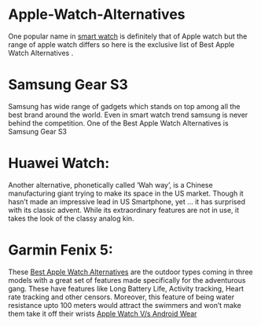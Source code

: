 # Apple-Watch-Alternatives
One popular name in [smart watch](https://maccablo.com/best-apple-watch-alternatives-affordable-gadgets/) is definitely that of Apple watch but the range of apple watch differs so here is the exclusive list of Best Apple Watch Alternatives .
# Samsung Gear S3
Samsung has wide range of gadgets which stands on top among all the best brand around the world. Even in smart watch trend samsung is never behind the competition. One of the Best Apple Watch Alternatives is Samsung Gear S3 
# Huawei Watch:
Another alternative, phonetically called ‘Wah way’, is a Chinese manufacturing giant trying to make its space in the US market. Though it hasn’t made an impressive lead in US Smartphone, yet … it has surprised with its classic advent. While its extraordinary features are not in use, it takes the look of the classy analog kin.
# Garmin Fenix 5:
 These [Best Apple Watch Alternatives](https://maccablo.com/best-apple-watch-alternatives-affordable-gadgets/)  are the outdoor types coming in three models with a great set of features made specifically for the adventurous gang. These have features like Long Battery Life, Activity tracking, Heart rate tracking and other censors. Moreover, this feature of being water resistance upto 100 meters  would attract the swimmers and won’t make them take it off their wrists
[Apple Watch V/s Android Wear](https://maccablo.com/best-apple-watch-alternatives-affordable-gadgets/)
